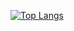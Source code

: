 [![Top Langs](https://github-readme-stats-git-masterrstaa-rickstaa.vercel.app/api/top-langs/?username=maxgotech&theme=dracula)](https://github.com/maxgotech/github-readme-stats)
